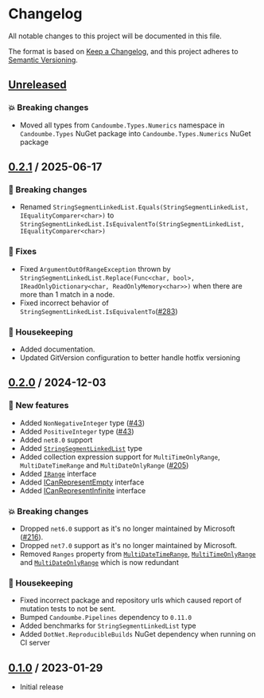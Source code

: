 # Changelog

All notable changes to this project will be documented in this file.

The format is based on [Keep a Changelog](https://keepachangelog.com/en/1.0.0/),
and this project adheres to [Semantic Versioning](https://semver.org/spec/v2.0.0.html).

## [Unreleased]
### 💥 Breaking changes

- Moved all types from `Candoumbe.Types.Numerics` namespace in `Candoumbe.Types` NuGet package into `Candoumbe.Types.Numerics` NuGet package


## [0.2.1] / 2025-06-17
### 🚨 Breaking changes
- Renamed `StringSegmentLinkedList.Equals(StringSegmentLinkedList, IEqualityComparer<char>)` to `StringSegmentLinkedList.IsEquivalentTo(StringSegmentLinkedList, IEqualityComparer<char>)`


### 🐛 Fixes
- Fixed `ArgumentOutOfRangeException` thrown by `StringSegmentLinkedList.Replace(Func<char, bool>, IReadOnlyDictionary<char, ReadOnlyMemory<char>>)` 
when there are more than 1 match in a node.
- Fixed incorrect behavior of `StringSegmentLinkedList.IsEquivalentTo`([#283](https://github.com/candoumbe/candoumbe.types/issues/283))

### 🧹 Housekeeping
- Added documentation.
- Updated GitVersion configuration to better handle hotfix versioning


## [0.2.0] / 2024-12-03
### 🚀 New features
- Added `NonNegativeInteger` type ([#43](https://github.com/candoumbe/Candoumbe.Types/issues/43))
- Added `PositiveInteger` type ([#43](https://github.com/candoumbe/Candoumbe.Types/issues/43))
- Added `net8.0` support
- Added [`StringSegmentLinkedList`](./src/Candoumbe.Types/Strings/StringSegmentLinkedList.cs) type
- Added collection expression support for `MultiTimeOnlyRange`, `MultiDateTimeRange` and `MultiDateOnlyRange` ([#205](https://github.com/candoumbe/candoumbe.types/issues/205))
- Added [`IRange`](./src/Candoumbe.Types/IRange.cs) interface
- Added [ICanRepresentEmpty](./src/Candoumbe.Types/ICanRepresentEmpty.cs) interface
- Added [ICanRepresentInfinite](./src/Candoumbe.Types/ICanRepresentInfinite.cs) interface

### 💥 Breaking changes
- Dropped `net6.0` support as it's no longer maintained by Microsoft ([#216](https://github.com/candoumbe/Candoumbe.Types/issues/216)).
- Dropped `net7.0` support as it's no longer maintained by Microsoft.
- Removed `Ranges` property from [`MultiDateTimeRange`](./src/Candoumbe.Types/Calendar/MultiDateTimeRange.cs), [`MultiTimeOnlyRange`](./src/Candoumbe.Types/Calendar/MultiTimeOnlyRange.cs) and [`MultiDateOnlyRange`](./src/Candoumbe.Types/Calendar/MultiDateOnlyRange.cs)
which is now redundant

### 🧹 Housekeeping
- Fixed incorrect package and repository urls which caused report of mutation tests to not be sent.
- Bumped `Candoumbe.Pipelines` dependency to `0.11.0`
- Added benchmarks for `StringSegmentLinkedList` type
- Added `DotNet.ReproducibleBuilds` NuGet dependency when running on CI server

## [0.1.0] / 2023-01-29
- Initial release

[Unreleased]: https://github.com/candoumbe/Candoumbe.Types/compare/0.2.1...HEAD
[0.2.1]: https://github.com/candoumbe/Candoumbe.Types/compare/0.2.0...0.2.1
[0.2.0]: https://github.com/candoumbe/Candoumbe.Types/compare/0.1.0...0.2.0
[0.1.0]: https://github.com/candoumbe/Candoumbe.Types/tree/0.1.0